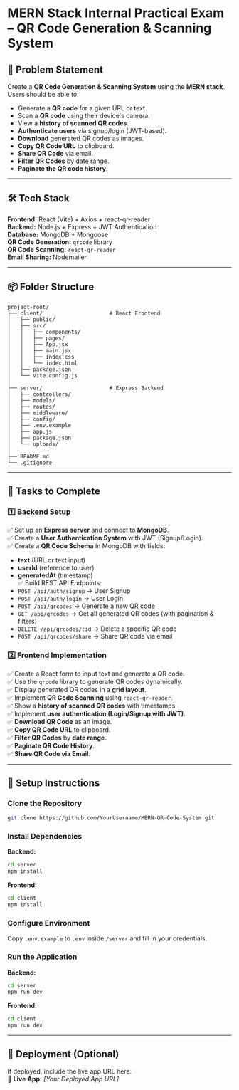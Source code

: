 # MERN Stack Internal Practical Exam – QR Code Generation & Scanning System

## 🧩 Problem Statement
Create a **QR Code Generation & Scanning System** using the **MERN stack**. Users should be able to:
- Generate a **QR code** for a given URL or text.
- Scan a **QR code** using their device's camera.
- View a **history of scanned QR codes**.
- **Authenticate users** via signup/login (JWT-based).
- **Download** generated QR codes as images.
- **Copy QR Code URL** to clipboard.
- **Share QR Code** via email.
- **Filter QR Codes** by date range.
- **Paginate the QR code history**.

---

## 🛠️ Tech Stack
**Frontend:** React (Vite) + Axios + react-qr-reader  
**Backend:** Node.js + Express + JWT Authentication  
**Database:** MongoDB + Mongoose  
**QR Code Generation:** `qrcode` library  
**QR Code Scanning:** `react-qr-reader`  
**Email Sharing:** Nodemailer  

---

## 📦 Folder Structure
```
project-root/
├── client/                     # React Frontend
│   ├── public/
│   ├── src/
│   │   ├── components/
│   │   ├── pages/
│   │   ├── App.jsx
│   │   ├── main.jsx
│   │   ├── index.css
│   │   └── index.html
│   ├── package.json
│   └── vite.config.js
│
├── server/                     # Express Backend
│   ├── controllers/
│   ├── models/
│   ├── routes/
│   ├── middleware/
│   ├── config/
│   ├── .env.example
│   ├── app.js
│   ├── package.json
│   └── uploads/
│
├── README.md
└── .gitignore
```

---

## 📝 Tasks to Complete

### 1️⃣ Backend Setup
✅ Set up an **Express server** and connect to **MongoDB**.  
✅ Create a **User Authentication System** with JWT (Signup/Login).  
✅ Create a **QR Code Schema** in MongoDB with fields:
   - **text** (URL or text input)  
   - **userId** (reference to user)  
   - **generatedAt** (timestamp)  
✅ Build REST API Endpoints:
   - `POST /api/auth/signup` → User Signup
   - `POST /api/auth/login` → User Login
   - `POST /api/qrcodes` → Generate a new QR code
   - `GET /api/qrcodes` → Get all generated QR codes (with pagination & filters)
   - `DELETE /api/qrcodes/:id` → Delete a specific QR code
   - `POST /api/qrcodes/share` → Share QR code via email  

### 2️⃣ Frontend Implementation
✅ Create a React form to input text and generate a QR code.  
✅ Use the `qrcode` library to generate QR codes dynamically.  
✅ Display generated QR codes in a **grid layout**.  
✅ Implement **QR Code Scanning** using `react-qr-reader`.  
✅ Show a **history of scanned QR codes** with timestamps.  
✅ Implement **user authentication (Login/Signup with JWT)**.  
✅ **Download QR Code** as an image.  
✅ **Copy QR Code URL** to clipboard.  
✅ **Filter QR Codes** by **date range**.  
✅ **Paginate QR Code History**.  
✅ **Share QR Code via Email**.  

---

## 🔧 Setup Instructions

### **Clone the Repository**
```bash
git clone https://github.com/YourUsername/MERN-QR-Code-System.git
```

### **Install Dependencies**
**Backend:**
```bash
cd server
npm install
```
**Frontend:**
```bash
cd client
npm install
```

### **Configure Environment**
Copy `.env.example` to `.env` inside `/server` and fill in your credentials.

### **Run the Application**
**Backend:**
```bash
cd server
npm run dev
```
**Frontend:**
```bash
cd client
npm run dev
```

---

## 📎 Deployment (Optional)
If deployed, include the live app URL here:  
🔗 **Live App:** _[Your Deployed App URL]_
